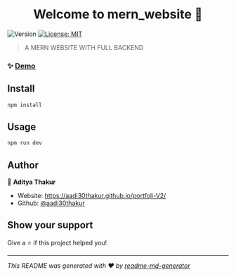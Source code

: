 <h1 align="center">Welcome to mern_website 👋</h1>
<p>
  <img alt="Version" src="https://img.shields.io/badge/version-1.0.0-blue.svg?cacheSeconds=2592000" />
  <a href="#" target="_blank">
    <img alt="License: MIT" src="https://img.shields.io/badge/License-MIT-yellow.svg" />
  </a>
</p>

> A MERN WEBSITE WITH FULL BACKEND

### ✨ [Demo](WORKING)

## Install

```sh
npm install
```

## Usage

```sh
npm run dev
```

## Author

👤 **Aditya Thakur**

- Website: https://aadi30thakur.github.io/portfoli-V2/
- Github: [@aadi30thakur](https://github.com/aadi30thakur)

## Show your support

Give a ⭐️ if this project helped you!

---

_This README was generated with ❤️ by [readme-md-generator](https://github.com/kefranabg/readme-md-generator)_
